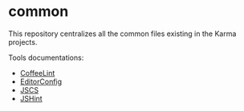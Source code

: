 # common

This repository centralizes all the common files existing in the Karma projects.

Tools documentations:
- [CoffeeLint][coffeelint-doc]
- [EditorConfig][editorconfig-doc]
- [JSCS][jscs-doc]
- [JSHint][jshint-doc]


[jscs-doc]: https://github.com/mdevils/node-jscs#options "JSCS Documentation"
[jshint-doc]: http://www.jshint.com/docs/options/ "JSHint Documentation"
[coffeelint-doc]: http://www.coffeelint.org/#options "CoffeeLint Documentation"
[editorconfig-doc]: http://editorconfig.org/#file-format-details "EditorConfig Documentation"
